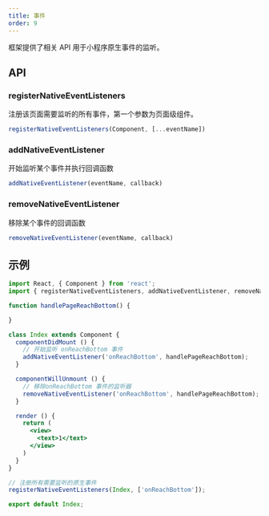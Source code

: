 ```yaml
---
title: 事件
order: 9
---
```



框架提供了相关 API 用于小程序原生事件的监听。

## API

### registerNativeEventListeners

注册该页面需要监听的所有事件，第一个参数为页面级组件。

```js
registerNativeEventListeners(Component, [...eventName])	
```

### addNativeEventListener

开始监听某个事件并执行回调函数

```js
addNativeEventListener(eventName, callback)	
```

### removeNativeEventListener

移除某个事件的回调函数

```js
removeNativeEventListener(eventName, callback)	
```

## 示例

```jsx
import React, { Component } from 'react';
import { registerNativeEventListeners, addNativeEventListener, removeNativeEventListener } from 'ice';

function handlePageReachBottom() {

}

class Index extends Component {
  componentDidMount () { 
    // 开始监听 onReachBottom 事件
    addNativeEventListener('onReachBottom', handlePageReachBottom);
  }

  componentWillUnmount () {
    // 移除onReachBottom 事件的监听器
    removeNativeEventListener('onReachBottom', handlePageReachBottom);
  }

  render () {
    return (
      <view>
        <text>1</text>
      </view>
    )
  }
}

// 注册所有需要监听的原生事件
registerNativeEventListeners(Index, ['onReachBottom']);

export default Index;
```

